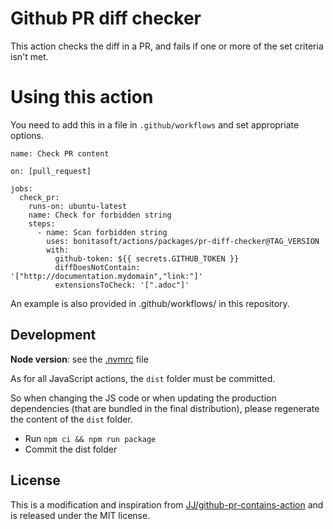 # Github PR diff checker

This action checks the diff in a PR, and fails if one or more of the set criteria isn't met.

# Using this action

You need to add this in a file in `.github/workflows` and set appropriate options.

```
name: Check PR content

on: [pull_request]

jobs:
  check_pr:
    runs-on: ubuntu-latest
    name: Check for forbidden string
    steps:
      - name: Scan forbidden string
        uses: bonitasoft/actions/packages/pr-diff-checker@TAG_VERSION
        with:
          github-token: ${{ secrets.GITHUB_TOKEN }}
          diffDoesNotContain: '["http://documentation.mydomain","link:"]'
          extensionsToCheck: '[".adoc"]'
```

An example is also provided in .github/workflows/ in this repository.


## Development

**Node version**: see the [.nvmrc](.nvmrc) file 

As for all JavaScript actions, the `dist` folder must be committed.

So when changing the JS code or when updating the production dependencies (that are bundled in the final distribution),
please regenerate the content of the `dist` folder.
* Run `npm ci && npm run package`
* Commit the dist folder


## License

This is a modification and inspiration from [JJ/github-pr-contains-action](https://github.com/JJ/github-pr-contains-action/) and is released under the MIT license.
